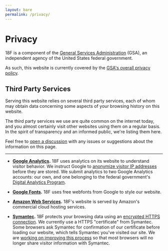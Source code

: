 ```yaml
---
layout: bare
permalink: /privacy/
---
```


# Privacy

18F is a component of the [General Services Administration](http://gsa.gov) (GSA), an independent agency of the United States federal government.

As such, this website is currently covered by the [GSA's overall privacy policy](http://gsa.gov/portal/content/116609).


## Third Party Services

Serving this website relies on several third party services, each of whom may obtain data concerning some aspects of your browsing history on this website.

The third party services we use are quite common on the internet today, and you almost certainly visit other websites using them on a regular basis. In the spirit of transparency and an informed public, we're listing them here.

Feel free to [open a discussion](https://github.com/18F/18f.gsa.gov/issues) with any issues or suggestions about the information on this page.

<hr/>

* **[Google Analytics](https://www.google.com/analytics/).** 18F uses analytics on its website to understand visitor behavior. We instruct Google to [anonymize visitor IP addresses](https://support.google.com/analytics/answer/2763052?hl=en) before they are stored. We submit analytics to two Google Analytics accounts: our own, and one belonging to the federal government's [Digital Analytics Program](https://www.digitalgov.gov/services/dap/).

* **[Google Fonts](https://www.google.com/fonts/).** 18F uses free webfonts from Google to style our website.

* **[Amazon Web Services](https://aws.amazon.com).** 18F's website is served by Amazon's commercial cloud hosting services.

* **[Symantec](https://www.symantec.com).** 18F protects your browsing data using an [encrypted HTTPS connection](https://18f.gsa.gov/2014/11/13/why-we-use-https-in-every-gov-website-we-make/). We currently use a HTTPS "certificate" from Symantec. Some browsers ask Symantec for confirmation of our certificate before loading our website, which tells Symantec you've visited our site. We are [working on improving this process](https://github.com/18F/18f.gsa.gov/issues/292) so that most browsers will no longer share visitor information with Symantec.
